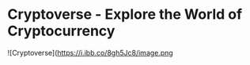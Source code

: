 # Cryptoverse - Explore the World of Cryptocurrency

![Cryptoverse](https://i.ibb.co/8gh5Jc8/image.png 
